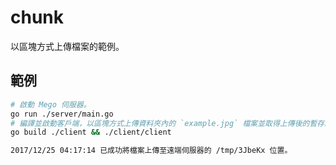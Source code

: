 # chunk

以區塊方式上傳檔案的範例。

## 範例

```bash
# 啟動 Mego 伺服器。
go run ./server/main.go
# 編譯並啟動客戶端，以區塊方式上傳資料夾內的 `example.jpg` 檔案並取得上傳後的暫存路徑。
go build ./client && ./client/client
```

```bash
2017/12/25 04:17:14 已成功將檔案上傳至遠端伺服器的 /tmp/3JbeKx 位置。
```